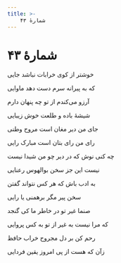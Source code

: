 ```yaml
---
title: >-
    شمارهٔ ۴۳
---
```

# شمارهٔ ۴۳

<div class="b" id="bn1"><div class="m1"><p>خوشتر از کوی خرابات نباشد جایی</p></div>
<div class="m2"><p>که به پیرانه سرم دست دهد ماوایی</p></div></div>
<div class="b" id="bn2"><div class="m1"><p>آرزو می‌کندم از تو چه پنهان دارم</p></div>
<div class="m2"><p>شیشهٔ باده و طلعت خوش زیبایی</p></div></div>
<div class="b" id="bn3"><div class="m1"><p>جای من دیر مغان است مروح وطنی</p></div>
<div class="m2"><p>رای من رای بتان است مبارک رایی</p></div></div>
<div class="b" id="bn4"><div class="m1"><p>چه کنی نوش که در دیر چو من شیدا نیست</p></div>
<div class="m2"><p>نیست این جز سخن بوالهوس رعنایی</p></div></div>
<div class="b" id="bn5"><div class="m1"><p>به ادب باش که هر کس نتواند گفتن</p></div>
<div class="m2"><p>سخن پیر مگر برهمنی یا رایی</p></div></div>
<div class="b" id="bn6"><div class="m1"><p>صنما غیر تو در خاطر ما کی گنجد</p></div>
<div class="m2"><p>که مرا نیست به غیر از تو به کس پروایی</p></div></div>
<div class="b" id="bn7"><div class="m1"><p>رحم کن بر دل مجروح خراب حافظ</p></div>
<div class="m2"><p>زآن که هست از پی امروز یقین فردایی</p></div></div>
